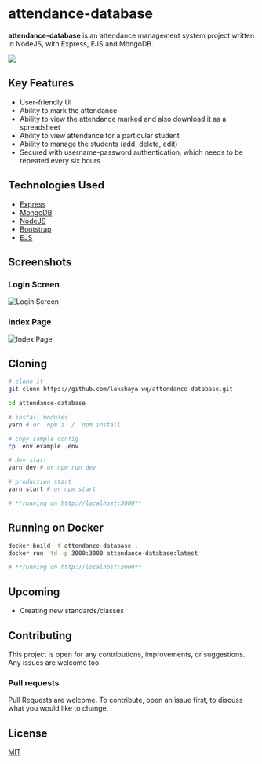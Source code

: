 # attendance-database

**attendance-database** is an attendance management system project written in NodeJS, with Express, EJS and MongoDB.

![](https://komarev.com/ghpvc/?username=lakshaya-wq&label=views)

## Key Features

-   User-friendly UI
-   Ability to mark the attendance
-   Ability to view the attendance marked and also download it as a spreadsheet
-   Ability to view attendance for a particular student
-   Ability to manage the students (add, delete, edit)
-   Secured with username-password authentication, which needs to be repeated every six hours

## Technologies Used

-   [Express](https://expressjs.com)
-   [MongoDB](https://www.mongodb.com/)
-   [NodeJS](https://nodejs.org/)
-   [Bootstrap](https://getbootstrap.com/)
-   [EJS](https://ejs.co)

## Screenshots

### Login Screen

![Login Screen](https://i.imgur.com/87JvRQL.png)

### Index Page

![Index Page](https://i.imgur.com/WHjYaek.png)

## Cloning

```bash
# clone it
git clone https://github.com/lakshaya-wq/attendance-database.git

cd attendance-database

# install modules
yarn # or `npm i` / `npm install`

# copy sample config
cp .env.example .env

# dev start
yarn dev # or npm run dev

# production start
yarn start # or npm start

# **running on http://localhost:3000**
```

## Running on Docker

```bash
docker build -t attendance-database .
docker run -td -p 3000:3000 attendance-database:latest

# **running on http://localhost:3000**
```

## Upcoming

-   Creating new standards/classes

## Contributing

This project is open for any contributions, improvements, or suggestions. Any issues are welcome too.

### Pull requests

Pull Requests are welcome. To contribute, open an issue first, to discuss what you would like to change.

## License

[MIT](https://choosealicense.com/licenses/mit/)

